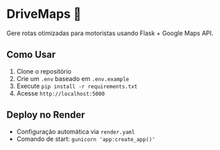 # DriveMaps 🚗

Gere rotas otimizadas para motoristas usando Flask + Google Maps API.

## Como Usar
1. Clone o repositório
2. Crie um `.env` baseado em `.env.example`
3. Execute `pip install -r requirements.txt`
4. Acesse `http://localhost:5000`

## Deploy no Render
- Configuração automática via `render.yaml`
- Comando de start: `gunicorn 'app:create_app()'`